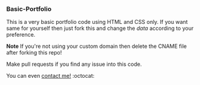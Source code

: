 ### Basic-Portfolio
This is a very basic portfolio code using HTML and CSS only. If you want same for yourself then just fork this and change the *data* according to your preference. 

**Note** If you're not using your custom domain then delete the CNAME file after forking this repo! 

Make pull requests if you find any issue into this code.

You can even [contact me!](mailto:nandkk07@gmail.com) :octocat:
